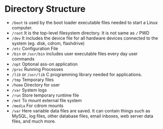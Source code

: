 # Directory Structure

* `/boot` is used by the boot loader executable files needed to start a Linux computer.
* `/root` It is the top-level filesystem directory. It is not same as `/` PWD
* `/dev` It includes the device file for all hardware devices connected to the system (eg. disk, cdrom, flashdrive)
* `/etc` Configuration File
* `/bin` or `/usr/bin` includes user executable files every day user commands
* `/opt` Optional ass-on application
* `/proc` Running Processes
* `/lib` or `/usr/lib` C programming library needed for applications.
* `/tmp` Temporary files
* `/home` Directory for user
* `/var` System logs
* `/run` Store temporary runtime file
* `/mnt` To mount external file system
* `/media` For cdrom mounts
* `/var` Here variable data files are saved. It can contain things such as MySQL, log files, other database files, email inboxes, web server data files, and much more.




